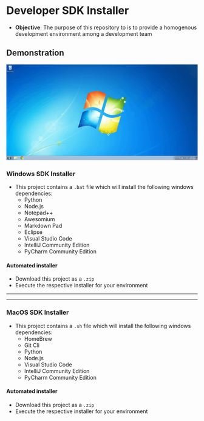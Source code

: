 # Developer SDK Installer
* **Objective**: The purpose of this repository to is to provide a homogenous development environment among a development team

## Demonstration
<a href="https://raw.githubusercontent.com/Git-Leon/developer-sdk-library/master/developer-installer.gif"><img src="./developer-installer.gif"></a>



### Windows SDK Installer
* This project contains a `.bat` file which will install the following windows dependencies:
    * Python
    * Node.js
    * Notepad++
    * Awesomium
    * Markdown Pad
    * Eclipse
    * Visual Studio Code
    * IntelliJ Community Edition
    * PyCharm Community Edition
    
#### Automated installer
* Download this project as a `.zip`
* Execute the respective installer for your environment


<hr><hr>

### MacOS SDK Installer

* This project contains a `.sh` file which will install the following windows dependencies:
    * HomeBrew
    * Git Cli
    * Python
    * Node.js
    * Visual Studio Code
    * IntelliJ Community Edition
    * PyCharm Community Edition
    
#### Automated installer
* Download this project as a `.zip`
* Execute the respective installer for your environment
